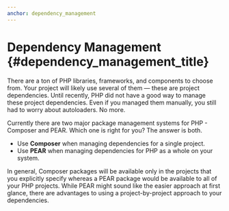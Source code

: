 ```yaml
---
anchor: dependency_management
---
```


# Dependency Management {#dependency_management_title}

There are a ton of PHP libraries, frameworks, and components to choose from. Your project will likely use several of
them — these are project dependencies. Until recently, PHP did not have a good way to manage these project
dependencies. Even if you managed them manually, you still had to worry about autoloaders. No more.

Currently there are two major package management systems for PHP - Composer and PEAR. Which one is right for you? The
answer is both.

* Use **Composer** when managing dependencies for a single project.
* Use **PEAR** when managing dependencies for PHP as a whole on your system.

In general, Composer packages will be available only in the projects that you explicitly specify whereas a PEAR package
would be available to all of your PHP projects. While PEAR might sound like the easier approach at first glance, there
are advantages to using a project-by-project approach to your dependencies.
